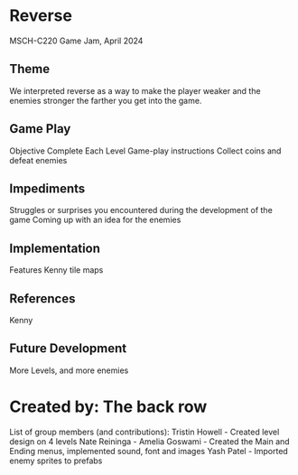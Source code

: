 # Reverse
MSCH-C220 Game Jam, April 2024

## Theme
We interpreted reverse as a way to make the player weaker and the enemies stronger the farther you get into the game. 

## Game Play
Objective
Complete Each Level
Game-play instructions
Collect coins and defeat enemies

## Impediments
Struggles or surprises you encountered during the development of the game
Coming up with an idea for the enemies

## Implementation
Features
Kenny tile maps

## References
Kenny 
## Future Development
More Levels, and more enemies

# Created by: The back row
List of group members (and contributions):
  Tristin Howell - Created level design on 4 levels
  Nate Reininga - 
  Amelia Goswami - Created the Main and Ending menus, implemented sound, font and images 
  Yash Patel - Imported enemy sprites to prefabs
